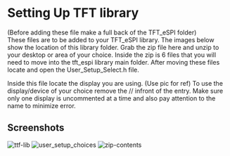# Setting Up TFT library

(Before adding these file make a full back of the TFT_eSPI folder) <br>
These files are to be added to your TFT_eSPI library. The images below show the location of this library folder. Grab the zip file here and unzip to your desktop or area of your choice. Inside the zip is 6 files that you will need to move into the tft_espi library main folder. After moving these files locate and open the User_Setup_Select.h file.

Inside this file locate the display you are using. (Use pic for ref)
To use the display/device of your choice remove the // infront of the entry. Make sure only one display is uncommented at a time and also pay attention to the name to minimize error.



## Screenshots

![ttf-lib](https://github.com/ATOMNFT/Minigotchi-Multi-ESP32/blob/main/User_Setup_Files/Screenshots/ttf-lib.png)
![user_setup_choices](https://github.com/ATOMNFT/Minigotchi-Multi-ESP32/blob/main/User_Setup_Files/Screenshots/user_setup_choices.png)
![zip-contents](https://github.com/ATOMNFT/Minigotchi-Multi-ESP32/blob/main/User_Setup_Files/Screenshots/zip-contents.png)
